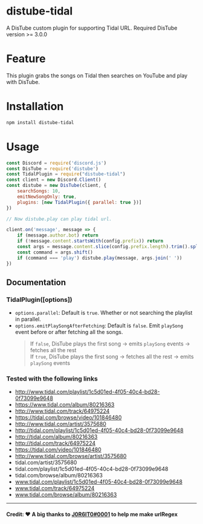 # distube-tidal
 A DisTube custom plugin for supporting Tidal URL.
 Required DisTube version >= 3.0.0

# Feature
 This plugin grabs the songs on Tidal then searches on YouTube and play with DisTube.

# Installation
```sh
npm install distube-tidal
```

# Usage
```js
const Discord = require('discord.js')
const DisTube = require('distube')
const TidalPlugin = require("distube-tidal")
const client = new Discord.Client()
const distube = new DisTube(client, {
    searchSongs: 10,
    emitNewSongOnly: true,
    plugins: [new TidalPlugin({ parallel: true })]
})

// Now distube.play can play tidal url.

client.on('message', message => {
	if (message.author.bot) return
	if (!message.content.startsWith(config.prefix)) return
	const args = message.content.slice(config.prefix.length).trim().split(/ +/g)
	const command = args.shift()
	if (command === 'play') distube.play(message, args.join(' '))
})
```

## Documentation

### TidalPlugin([options])
- `options.parallel`: Default is `true`. Whether or not searching the playlist in parallel.
- `options.emitPlaySongAfterFetching`: Default is `false`. Emit `playSong` event before or after fetching all the songs.
  > If `false`, DisTube plays the first song -> emits `playSong` events -> fetches all the rest\
  > If `true`, DisTube plays the first song -> fetches all the rest -> emits `playSong` events


### Tested with the following links

- http://www.tidal.com/playlist/1c5d01ed-4f05-40c4-bd28-0f73099e9648
- https://www.tidal.com/album/80216363
- http://www.tidal.com/track/64975224
- https://tidal.com/browse/video/101846480
- http://www.tidal.com/artist/3575680
- http://tidal.com/playlist/1c5d01ed-4f05-40c4-bd28-0f73099e9648
- http://tidal.com/album/80216363
- http://tidal.com/track/64975224
- https://tidal.com/video/101846480
- http://www.tidal.com/browse/artist/3575680
- tidal.com/artist/3575680
- tidal.com/playlist/1c5d01ed-4f05-40c4-bd28-0f73099e9648
- tidal.com/browse/album/80216363
- www.tidal.com/playlist/1c5d01ed-4f05-40c4-bd28-0f73099e9648
- www.tidal.com/track/64975224
- www.tidal.com/browse/album/80216363


<hr>

#### Credit: ❤️ A big thanks to [J0R6IT0#0001](https://github.com/J0R6IT0) to help me make urlRegex
